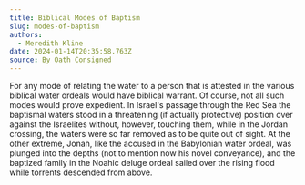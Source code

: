 ```yaml
---
title: Biblical Modes of Baptism
slug: modes-of-baptism
authors:
  - Meredith Kline
date: 2024-01-14T20:35:58.763Z
source: By Oath Consigned
---
```

For any mode of relating the water to a person that is attested in the various biblical water ordeals would have biblical warrant. Of course, not all such modes would prove expedient. In Israel's passage through the Red Sea the baptismal waters stood in a threatening (if actually protective) position over against the Israelites without, however, touching them, while in the Jordan crossing, the waters were so far removed as to be quite out of sight. At the other extreme, Jonah, like the accused in the Babylonian water ordeal, was plunged into the depths (not to mention now his novel conveyance), and the baptized family in the Noahic deluge ordeal sailed over the rising flood while torrents descended from above.